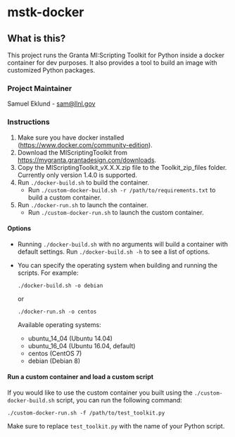 # mstk-docker

## What is this?
This project runs the Granta MI:Scripting Toolkit for Python inside a docker container for dev purposes. It also provides a tool to build an image with customized Python packages.

### Project Maintainer
Samuel Eklund - sam@llnl.gov

### Instructions

1. Make sure you have docker installed (https://www.docker.com/community-edition).
1. Download the MIScriptingToolkit from https://mygranta.grantadesign.com/downloads.
1. Copy the MIScriptingToolkit_vX.X.X.zip file to the Toolkit_zip_files folder. Currently only version 1.4.0 is supported.
1. Run `./docker-build.sh` to build the container.
    - Run `./custom-docker-build.sh -r /path/to/requirements.txt` to build a custom container.
1. Run `./docker-run.sh` to launch the container.
    - Run `./custom-docker-run.sh` to launch the custom container.

#### Options

- Running `./docker-build.sh` with no arguments will build a container with default settings. Run `./docker-build.sh -h` to see a list of options.

- You can specify the operating system when building and running the scripts. For example:

    `./docker-build.sh -o debian`

    or

    `./docker-run.sh -o centos`

    Available operating systems:
    - ubuntu_14_04 (Ubuntu 14.04)
    - ubuntu_16_04 (Ubuntu 16.04, default)
    - centos (CentOS 7)
    - debian (Debian 8)

#### Run a custom container and load a custom script

If you would like to use the custom container you built using the `./custom-docker-build.sh` script, you can run the following command:

`./custom-docker-run.sh -f /path/to/test_toolkit.py`

Make sure to replace `test_toolkit.py` with the name of your Python script.